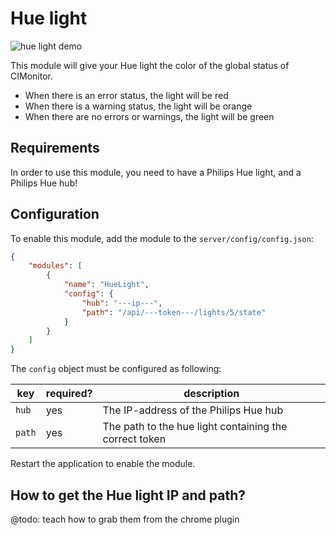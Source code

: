 # Hue light

![hue light demo](../img/hue-light.gif)

This module will give your Hue light the color of the global status of CIMonitor.

- When there is an error status, the light will be red
- When there is a warning status, the light will be orange
- When there are no errors or warnings, the light will be green

## Requirements

In order to use this module, you need to have a Philips Hue light, and a Philips Hue hub!

## Configuration

To enable this module, add the module to the `server/config/config.json`:

```json
{
    "modules": [
        {
            "name": "HueLight",
            "config": {
                "hub": "---ip---",
                "path": "/api/---token---/lights/5/state"
            }
        }
    ]
}
```

The `config` object must be configured as following:

| key    | required? | description                                            |
| ------ | --------- | ------------------------------------------------------ |
| `hub`  | yes       | The IP-address of the Philips Hue hub                  |
| `path` | yes       | The path to the hue light containing the correct token |

Restart the application to enable the module.

## How to get the Hue light IP and path?

@todo: teach how to grab them from the chrome plugin
